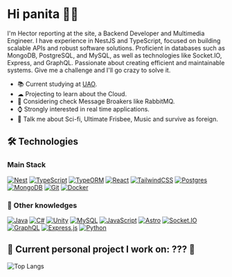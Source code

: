 # Hi panita 🤙🏾

I'm Hector reporting at the site, a Backend Developer and Multimedia Engineer. I have experience in NestJS and TypeScript, focused on building scalable APIs and robust software solutions. Proficient in databases such as MongoDB, PostgreSQL, and MySQL, as well as technologies like Socket.IO, Express, and GraphQL. Passionate about creating efficient and maintainable systems. Give me a challenge and I'll go crazy to solve it.

- 📚 Current studying at [UAO](https://www.uao.edu.co). 
- ☁ Projecting to learn about the Cloud.
- 📨 Considering check Message Broakers like RabbitMQ.
- ⌚ Strongly interested in real time applications.
- 💬 Talk me about Sci-fi, Ultimate Frisbee, Music and survive as foreign.

## 🛠️ Technologies

### Main Stack
[![Nest](https://img.shields.io/badge/Nest.js-%23E0234E.svg?logo=nestjs&logoColor=white)](#)
[![TypeScript](https://img.shields.io/badge/TypeScript-3178C6?logo=typescript&logoColor=fff)](#)
[![TypeORM](https://img.shields.io/badge/TypeORM-FE0803?logo=typeorm&logoColor=fff)](#)
[![React](https://img.shields.io/badge/React-%2320232a.svg?logo=react&logoColor=%2361DAFB)](#)
[![TailwindCSS](https://img.shields.io/badge/Tailwind%20CSS-%2338B2AC.svg?logo=tailwind-css&logoColor=white)](#)
[![Postgres](https://img.shields.io/badge/Postgres-%23316192.svg?logo=postgresql&logoColor=white)](#)
[![MongoDB](https://img.shields.io/badge/MongoDB-%234ea94b.svg?logo=mongodb&logoColor=white)](#)
[![Git](https://img.shields.io/badge/Git-F05032?logo=git&logoColor=fff)](#)
[![Docker](https://img.shields.io/badge/Docker-2496ED?logo=docker&logoColor=fff)](#)

### 🧠 Other knowledges 
[![Java](https://img.shields.io/badge/Java-%23ED8B00.svg?logo=openjdk&logoColor=white)](#)
[![C#](https://custom-icon-badges.demolab.com/badge/C%23-%23239120.svg?logo=cshrp&logoColor=white)](#)
[![Unity](https://img.shields.io/badge/Unity-%23000000.svg?logo=unity&logoColor=white)](#)
[![MySQL](https://img.shields.io/badge/MySQL-4479A1?logo=mysql&logoColor=fff)](#)
[![JavaScript](https://img.shields.io/badge/JavaScript-F7DF1E?logo=javascript&logoColor=000)](#)
[![Astro](https://img.shields.io/badge/Astro-BC52EE?logo=astro&logoColor=fff)](#)
[![Socket.IO](https://img.shields.io/badge/Socket.io-010101?&style=for-the-badge&logo=Socket.io&logoColor=white)](#)
[![GraphQL](https://img.shields.io/badge/Apollo%20GraphQL-311C87?&style=for-the-badge&logo=Apollo%20GraphQL&logoColor=white)](#)
[![Express.js](https://img.shields.io/badge/Express.js-%23404d59.svg?logo=express&logoColor=%2361DAFB)](#)
[![Python](https://img.shields.io/badge/Python-3776AB?logo=python&logoColor=fff)](#)


## 🎯 Current personal project I work on: ??? 👀

![Top Langs](https://github-readme-stats.vercel.app/api/top-langs/?username=Hector-f-Romero&layout=compact&exclude_repo=Tetris-speech-recognition&theme=github_dark)
